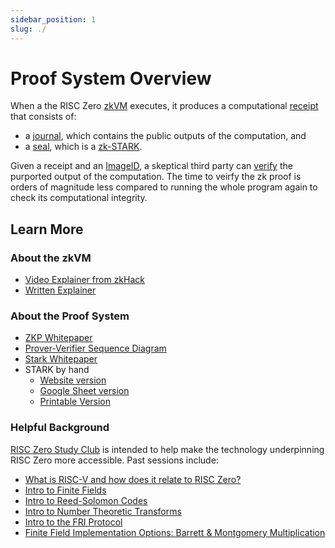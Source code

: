 ```yaml
---
sidebar_position: 1
slug: ./
---
```


# Proof System Overview

When a the RISC Zero [zkVM](https://docs.rs/risc0-zkvm/latest/risc0_zkvm/) executes, it produces a computational [receipt](https://docs.rs/risc0-zkvm/latest/risc0_zkvm/receipt/struct.Receipt.html) that consists of:
- a [journal](https://docs.rs/risc0-zkvm/latest/risc0_zkvm/receipt/struct.SessionReceipt.html#structfield.journal), which contains the public outputs of the computation, and
- a [seal](https://docs.rs/risc0-zkvm/latest/risc0_zkvm/receipt/struct.Receipt.html#structfield.seal), which is a [zk-STARK](../../reference-docs/about-starks.md). 

Given a receipt and an [ImageID](https://docs.rs/risc0-zkvm/latest/risc0_zkvm/struct.MemoryImage.html#structfield.root), a skeptical third party can [verify](https://docs.rs/risc0-zkvm/latest/risc0_zkvm/receipt/struct.Receipt.html#method.verify) the purported output of the computation. 
The time to veirfy the zk proof is orders of magnitude less compared to running the whole program again to check its computational integrity.

## Learn More
### About the zkVM
- [Video Explainer from zkHack](https://www.youtube.com/watch?v=8hwY88xJoyM&list=PLcPzhUaCxlCgig7ofeARMPwQ8vbuD6hC5&index=8)
- [Written Explainer](../zkvm/zkvm_overview.md)

### About the Proof System
- [ZKP Whitepaper](https://www.risczero.com/proof-system-in-detail.pdf)
- [Prover-Verifier Sequence Diagram](proof-system-sequence-diagram.md)
- [Stark Whitepaper](https://eprint.iacr.org/2018/046.pdf)
- STARK by hand
  - [Website version](stark-by-hand.md)
  - [Google Sheet version](https://docs.google.com/spreadsheets/d/1Onr41OozD62y-B0jIL7bHAH5kf771-o4xvmnHUFpOyo/edit?usp=sharing) 
  - [Printable Version](assets/fibonacci-stark.pdf)
 

### Helpful Background
[RISC Zero Study Club](../../../studyclub) is intended to help make the technology underpinning RISC Zero more accessible. Past sessions include: 
  - [What is RISC-V and how does it relate to RISC Zero?](https://www.youtube.com/watch?v=11DIflEwx50&list=PLcPzhUaCxlCjdhONxEYZ1dgKjZh3ZvPtl&index=5)
  - [Intro to Finite Fields](https://www.youtube.com/watch?v=11DIflEwx50&list=PLcPzhUaCxlCjdhONxEYZ1dgKjZh3ZvPtl&index=2)
  - [Intro to Reed-Solomon Codes](https://www.youtube.com/watch?v=11DIflEwx50&list=PLcPzhUaCxlCjdhONxEYZ1dgKjZh3ZvPtl&index=3)
  - [Intro to Number Theoretic Transforms](https://www.youtube.com/watch?v=11DIflEwx50&list=PLcPzhUaCxlCjdhONxEYZ1dgKjZh3ZvPtl&index=4)
  - [Intro to the FRI Protocol](https://www.youtube.com/watch?v=11DIflEwx50&list=PLcPzhUaCxlCjdhONxEYZ1dgKjZh3ZvPtl&index=1)
  - [Finite Field Implementation Options: Barrett & Montgomery Multiplication](https://www.youtube.com/watch?v=hUl8ZB6hpUM&list=PLcPzhUaCxlCjdhONxEYZ1dgKjZh3ZvPtl&index=6)

